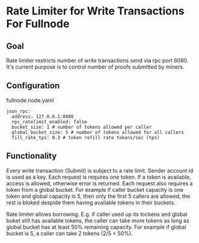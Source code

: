 # Rate Limiter for Write Transactions For Fullnode

## Goal
Rate limiter restricts number of write transactions send via rpc port 8080. It's current purpose is to 
control number of proofs submitted by miners.

## Configuration
fullnode.node.yaml
```
json_rpc:
  address: 127.0.0.1:8080
  rpc_ratelimit_enabled: false
  bucket_size: 1 # number of tokens allowed per caller
  global_bucket_size: 5 # number of tokens allowed for all callers
  fill_rate_tps: 0.3 # token refill rate tokens/sec (tps)
```
## Functionality
Every write transaction (Submit) is subject to a rate limit. Sender account id is used as a key.
Each request is requires one token. If a token is available, access is allowed, otherwise error is returned.
Each request also requires a token from a global bucket. For example if caller bucket capacity is one token and global capacity is 5,
then only the first 5 callers are allowed, the rest is bloked despide them having available tokens in their buckets.

Rate limiter allows borrowing. E.g. if caller used up its tockens and global buket still has available tokens,
the caller can take more tokens as long as global bucket has at least 50% remaining capacity. For example if 
global bucket is 5, a caller can take 2 tokens (2/5 < 50%).